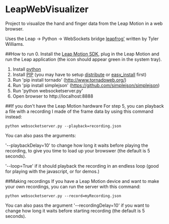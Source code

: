LeapWebVisualizer
=================

Project to visualize the hand and finger data from the Leap Motion in a web browser.

Uses the Leap -> Python -> WebSockets bridge [leapfrog'](https://github.com/tylerwilliams/leapfrog) written by Tyler
 Williams.

##How to run
 0. Install the [Leap Motion SDK](https://developer.leapmotion.com/downloads), plug in the Leap Motion and run the Leap application (the icon should appear green in the system tray).
 1. Install [python](http://www.python.org/download/)
 2. Install [PIP](http://www.pip-installer.org/en/latest/installing.html) (you may have to setup [distribute](http://pypi.python.org/pypi/distribute#installation-instructions) or [easy_install](http://packages.python.org/distribute/easy_install.html) first)
 3. Run 'pip install tornado' (http://www.tornadoweb.org/)
 4. Run 'pip install simplejson' (https://github.com/simplejson/simplejson)
 5. Run 'python websocketserver.py'
 6. Open browser to http://localhost:8888

##If you don't have the Leap Motion hardware
For step 5, you can playback a file with a recording I made of the frame data by using this command instead:

    python websocketserver.py --playback=recording.json

You can also pass the arguments:

'--playbackDelay=10' to change how long it waits before playing the recording, to give you time to load up your browswer (the default is 5 seconds).

'--loop=True' if it should playback the recording in an endless loop (good for playing with the javascript, or for demos.)

##Making recordings
If you have a Leap Motion device and want to make your own recordings, you can run the server with this command:

    python websocketserver.py --record=myRecording.json

You can also pass the argument '--recordingDelay=10' if you want to change how long it waits before starting recording (the default is 5 seconds).

